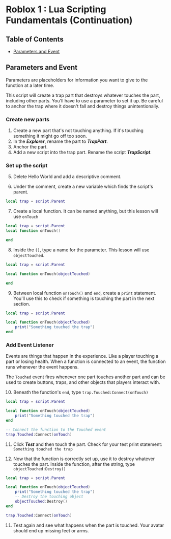# Roblox  1 : Lua Scripting Fundamentals (Continuation)

## Table of Contents
  - [Parameters and Event](#parameters-and-event)

## Parameters and Event

Parameters are placeholders for information you want to give to the function at a later time.

This script will create a trap part that destroys whatever touches the part, including other parts. You'll have to use a parameter to set it up. Be careful to anchor the trap where it doesn't fall and destroy things unintentionally.

### Create new parts

1. Create a new part that's not touching anything. If it's touching something it might go off too soon.
2. In the ***Explorer***, rename the part to ***TrapPart***.
3. Anchor the part.
4. Add a new script into the trap part. Rename the script ***TrapScript***.


### Set up the script

5. Delete Hello World and add a descriptive comment.

6. Under the comment, create a new variable which finds the script's parent.
```Lua
local trap = script.Parent
```

7. Create a local function. It can be named anything, but this lesson will use `onTouch`
```Lua
local trap = script.Parent
local function onTouch()

end
```

8. Inside the `()`, type a name for the parameter. This lesson will use `objectTouched`.
```Lua
local trap = script.Parent

local function onTouch(objectTouched)

end
```

9. Between local function `onTouch()` and `end`, create a `print` statement. You'll use this to check if something is touching the part in the next section.

```Lua
local trap = script.Parent

local function onTouch(objectTouched)
    print("Something touched the trap")
end
```

### Add Event Listener

Events are things that happen in the experience. Like a player touching a part or losing health. When a function is connected to an event, the function runs whenever the event happens.

The `Touched` event fires whenever one part touches another part and can be used to create buttons, traps, and other objects that players interact with.

10. Beneath the function's `end`, type `trap.Touched:Connect(onTouch)`

```Lua
local trap = script.Parent

local function onTouch(objectTouched)
    print("Something touched the trap")
end

-- Connect the function to the Touched event
trap.Touched:Connect(onTouch)
```

11. Click ***Test*** and then touch the part. Check for your test print statement: `Something touched the trap`

12. Now that the function is correctly set up, use it to destroy whatever touches the part. Inside the function, after the string, type `objectTouched:Destroy()`

```Lua
local trap = script.Parent

local function onTouch(objectTouched)
    print("Something touched the trap")
    -- Destroy the touching object
    objectTouched:Destroy()
end

trap.Touched:Connect(onTouch)
```

11. Test again and see what happens when the part is touched. Your avatar should end up missing feet or arms.


